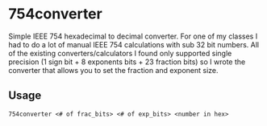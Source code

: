 # 754converter
Simple IEEE 754 hexadecimal to decimal converter. For one of my classes I had to 
do a lot of manual IEEE 754 calculations with sub 32 bit numbers. All of the
existing converters/calculators I found only supported single precision 
(1 sign bit + 8 exponents bits + 23 fraction bits) so I wrote the converter that
allows you to set the fraction and exponent size.

## Usage
`754converter <# of frac_bits> <# of exp_bits> <number in hex>`
